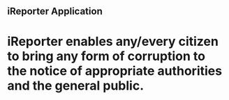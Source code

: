 ## iReporter Application

# iReporter enables any/every citizen to bring any form of corruption to the notice of appropriate authorities and the general public.
